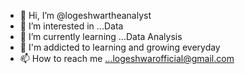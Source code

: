 - 👋 Hi, I’m @logeshwartheanalyst
- 👀 I’m interested in ...Data
- 🌱 I’m currently learning ...Data Analysis
- 💞️ I'm addicted to learning and growing everyday 
- 📫 How to reach me ...logeshwarofficial@gmail.com

<!---
logeshwartheanalyst/logeshwartheanalyst is a ✨ special ✨ repository because its `README.md` (this file) appears on your GitHub profile.
You can click the Preview link to take a look at your changes.
--->
